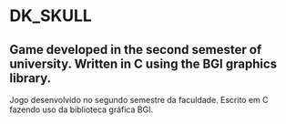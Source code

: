 # DK_SKULL

Game developed in the second semester of university.
Written in C using the BGI graphics library.
-
Jogo desenvolvido no segundo semestre da faculdade.
Escrito em C fazendo uso da biblioteca gráfica BGI.
